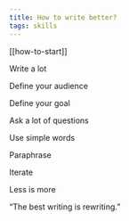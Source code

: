 ```yaml
---
title: How to write better?
tags: skills
---
```


[[how-to-start]]

Write a lot

Define your audience 

Define your goal 

Ask a lot of questions 

Use simple words 

Paraphrase

Iterate

Less is more 

“The best writing is rewriting.” 
